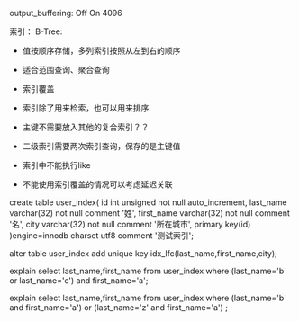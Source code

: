 output_buffering: Off On 4096


索引：
B-Tree:
  - 值按顺序存储，多列索引按照从左到右的顺序
  - 适合范围查询、聚合查询


- 索引覆盖
- 索引除了用来检索，也可以用来排序
- 主键不需要放入其他的复合索引？？
- 二级索引需要两次索引查询，保存的是主键值
- 索引中不能执行like
- 不能使用索引覆盖的情况可以考虑延迟关联





create table user_index(
id int unsigned not null auto_increment,
last_name varchar(32) not null comment '姓',
first_name varchar(32) not null comment '名',
city varchar(32) not null comment '所在城市',
primary key(id)
)engine=innodb charset utf8 comment '测试索引';

alter table user_index add unique key idx_lfc(last_name,first_name,city);

explain select last_name,first_name from user_index where (last_name='b' or last_name='c') and first_name='a';

explain select last_name,first_name from user_index where (last_name='b' and first_name='a') or (last_name='z' and first_name='a') ;
